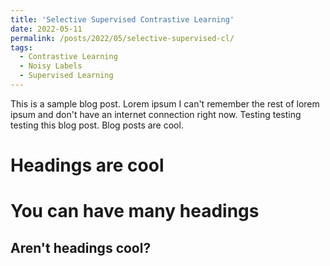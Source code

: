 ```yaml
---
title: 'Selective Supervised Contrastive Learning'
date: 2022-05-11
permalink: /posts/2022/05/selective-supervised-cl/
tags:
  - Contrastive Learning
  - Noisy Labels
  - Supervised Learning
---
```


This is a sample blog post. Lorem ipsum I can't remember the rest of lorem ipsum and don't have an internet connection right now. Testing testing testing this blog post. Blog posts are cool.

Headings are cool
======

You can have many headings
======

Aren't headings cool?
------